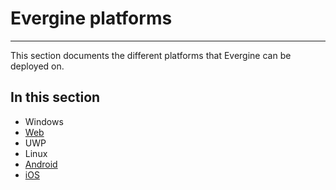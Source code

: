# Evergine platforms

---
This section documents the different platforms that Evergine can be deployed on.

## In this section

* Windows
* [Web](web/index.md)
* UWP
* Linux
* [Android](android/index.md)
* [iOS](ios/index.md)

